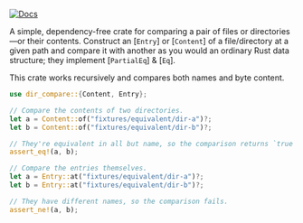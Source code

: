 [![Docs](https://github.com/dsaghliani/dir-compare/actions/workflows/docs-page.yml/badge.svg)](https://dsaghliani.github.io/dir-compare/)

A simple, dependency-free crate for comparing a pair of files or directories—or their contents.
Construct an [`Entry`] or [`Content`] of a file/directory at a given path and compare it with
another as you would an ordinary Rust data structure; they implement [`PartialEq`] & [`Eq`].

This crate works recursively and compares both names and byte content.

```rs
use dir_compare::{Content, Entry};

// Compare the contents of two directories.
let a = Content::of("fixtures/equivalent/dir-a")?;
let b = Content::of("fixtures/equivalent/dir-b")?;

// They're equivalent in all but name, so the comparison returns `true`.
assert_eq!(a, b);

// Compare the entries themselves.
let a = Entry::at("fixtures/equivalent/dir-a")?;
let b = Entry::at("fixtures/equivalent/dir-b")?;

// They have different names, so the comparison fails.
assert_ne!(a, b);
```
